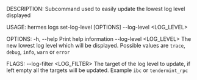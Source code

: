 DESCRIPTION:
Subcommand used to easily update the lowest log level displayed

USAGE:
    hermes logs set-log-level [OPTIONS] --log-level <LOG_LEVEL>

OPTIONS:
    -h, --help                     Print help information
        --log-level <LOG_LEVEL>    The new lowest log level which will be displayed. Possible values
                                   are `trace`, `debug`, `info`, `warn` or `error`

FLAGS:
        --log-filter <LOG_FILTER>    The target of the log level to update, if left empty all the
                                     targets will be updated. Example `ibc` or `tendermint_rpc`
